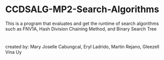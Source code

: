 # CCDSALG-MP2-Search-Algorithms
This is a program that evaluates and get the runtime of search algorithms such as FNV1A, Hash Division Chaining Method, and Binary Search Tree
#
created by: Mary Joselle Cabungcal, Eryl Ladrido, Martin Rejano, Gleezell Vina Uy

